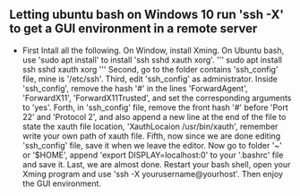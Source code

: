 ## Letting ubuntu bash on Windows 10 run 'ssh -X'  to get a GUI environment in a remote server

- First
Intall all the following. On Window, install Xming. On Ubuntu bash, use 'sudo apt install' to install 'ssh sshd xauth xorg'.
'''
sudo apt install ssh sshd xauth xorg
'''
Second, go to the folder contains 'ssh_config' file, mine is '/etc/ssh'.
Third, edit 'ssh_config' as administrator. Inside 'ssh_config', remove the hash '#' in the lines 'ForwardAgent', 'ForwardX11', 'ForwardX11Trusted', and set the corresponding arguments to 'yes'.
Forth, in 'ssh_config' file, remove the front hash '#' before 'Port 22' and 'Protocol 2', and also append a new line at the end of the file to state the xauth file location, 'XauthLocaion /usr/bin/xauth', remember write your own path of xauth file.
Fifth, now since we are done editing 'ssh_config' file, save it when we leave the editor. Now go to folder '~' or '$HOME', append 'export DISPLAY=localhost:0' to your '.bashrc' file and save it.
Last, we are almost done. Restart your bash shell, open your Xming program and use 'ssh -X yourusername@yourhost'. Then enjoy the GUI environment.